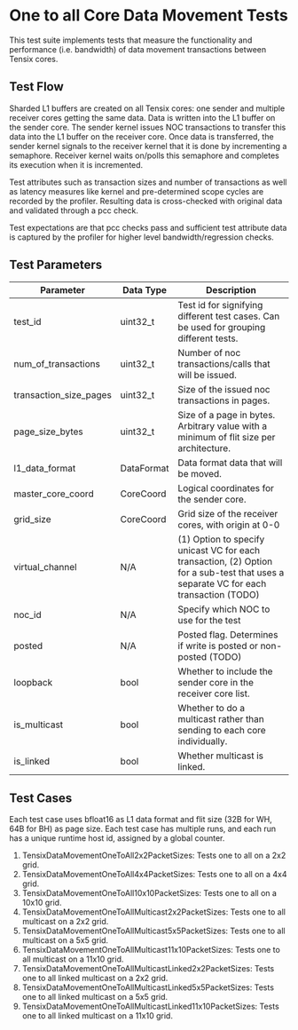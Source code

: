# One to all Core Data Movement Tests

This test suite implements tests that measure the functionality and performance (i.e. bandwidth) of data movement transactions between Tensix cores.

## Test Flow
Sharded L1 buffers are created on all Tensix cores: one sender and multiple receiver cores getting the same data. Data is written into the L1 buffer on the sender core. The sender kernel issues NOC transactions to transfer this data into the L1 buffer on the receiver core. Once data is transferred, the sender kernel signals to the receiver kernel that it is done by incrementing a semaphore. Receiver kernel waits on/polls this semaphore and completes its execution when it is incremented.

Test attributes such as transaction sizes and number of transactions as well as latency measures like kernel and pre-determined scope cycles are recorded by the profiler. Resulting data is cross-checked with original data and validated through a pcc check.

Test expectations are that pcc checks pass and sufficient test attribute data is captured by the profiler for higher level bandwidth/regression checks.

## Test Parameters
| Parameter                 | Data Type             | Description |
| ------------------------- | --------------------- | ----------- |
| test_id                   | uint32_t              | Test id for signifying different test cases. Can be used for grouping different tests. |
| num_of_transactions       | uint32_t              | Number of noc transactions/calls that will be issued. |
| transaction_size_pages    | uint32_t              | Size of the issued noc transactions in pages. |
| page_size_bytes           | uint32_t              | Size of a page in bytes. Arbitrary value with a minimum of flit size per architecture. |
| l1_data_format            | DataFormat            | Data format data that will be moved. |
| master_core_coord         | CoreCoord             | Logical coordinates for the sender core. |
| grid_size                 | CoreCoord             | Grid size of the receiver cores, with origin at 0-0 |
| virtual_channel           | N/A                   | (1) Option to specify unicast VC for each transaction, (2) Option for a sub-test that uses a separate VC for each transaction (TODO)|
| noc_id                    | N/A                   | Specify which NOC to use for the test |
| posted                    | N/A                   | Posted flag. Determines if write is posted or non-posted (TODO) |
| loopback                  | bool                  | Whether to include the sender core in the receiver core list. |
| is_multicast              | bool                  | Whether to do a multicast rather than sending to each core individually. |
| is_linked                 | bool                  | Whether multicast is linked. |

## Test Cases
Each test case uses bfloat16 as L1 data format and flit size (32B for WH, 64B for BH) as page size.
Each test case has multiple runs, and each run has a unique runtime host id, assigned by a global counter.

1. TensixDataMovementOneToAll2x2PacketSizes: Tests one to all on a 2x2 grid.
2. TensixDataMovementOneToAll4x4PacketSizes: Tests one to all on a 4x4 grid.
3. TensixDataMovementOneToAll10x10PacketSizes: Tests one to all on a 10x10 grid.
4. TensixDataMovementOneToAllMulticast2x2PacketSizes: Tests one to all multicast on a 2x2 grid.
5. TensixDataMovementOneToAllMulticast5x5PacketSizes: Tests one to all multicast on a 5x5 grid.
6. TensixDataMovementOneToAllMulticast11x10PacketSizes: Tests one to all multicast on a 11x10 grid.
7. TensixDataMovementOneToAllMulticastLinked2x2PacketSizes: Tests one to all linked multicast on a 2x2 grid.
8. TensixDataMovementOneToAllMulticastLinked5x5PacketSizes: Tests one to all linked multicast on a 5x5 grid.
9. TensixDataMovementOneToAllMulticastLinked11x10PacketSizes: Tests one to all linked multicast on a 11x10 grid.
